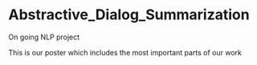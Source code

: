 # Abstractive_Dialog_Summarization
On going NLP project

This is our poster which includes the most important parts of our work
